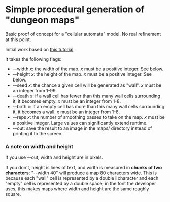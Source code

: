 # Simple procedural generation of "dungeon maps"

Basic proof of concept for a "cellular automata" model. No real refinement at this point.

Initial work based on [this tutorial](https://gamedevelopment.tutsplus.com/tutorials/generate-random-cave-levels-using-cellular-automata--gamedev-9664).

It takes the following flags:

* --width *x*: the width of the map. *x* must be a positive integer. See below.
* --height *x*: the height of the map. *x* must be a positive integer. See below. 
* --seed *x*: the chance a given cell will be generated as "wall". *x* must be an integer from 1-99.
* --death *x*: if a wall cell has fewer than this many wall cells surrounding it, it becomes empty. *x* must be an integer from 1-8.
* --birth *x*: if an empty cell has more than this many wall cells surrounding it, it becomes a wall. *x* must be an integer from 1-8.
* --reps *x*: the number of smoothing passes to take on the map. *x* must be a positive integer. Large values can significantly extend runtime.
* --out: save the result to an image in the maps/ directory instead of printing it to the screen.

### A note on width and height

If you use --out, width and height are in pixels.

If you don't, height is lines of text, and width is measured in **chunks of two characters**; "--width 40" will produce a map 80 characters wide. This is because each "wall" cell is represented by a double **I** character and each "empty" cell is represented by a double space; in the font the developer uses, this makes maps where width and height are the same roughly square.
